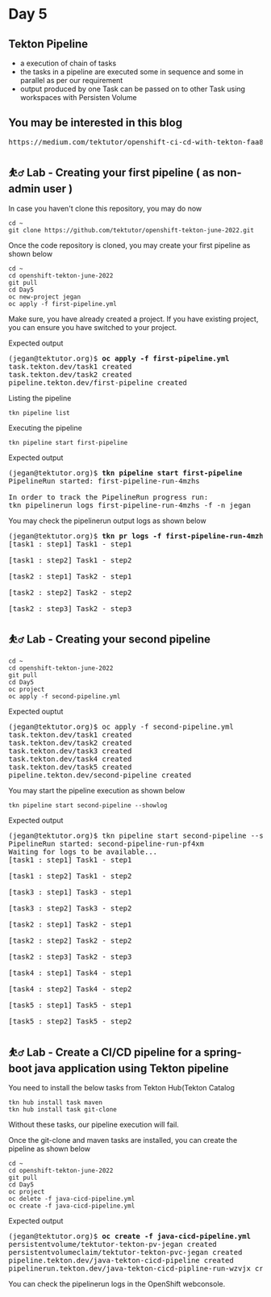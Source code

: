 # Day 5

## Tekton Pipeline
- a execution of chain of tasks
- the tasks in a pipeline are executed some in sequence and some in parallel as per our requirement
- output produced by one Task can be passed on to other Task using workspaces with Persisten Volume

## You may be interested in this blog
<pre>
https://medium.com/tektutor/openshift-ci-cd-with-tekton-faa88ba45656
</pre>

## ⛹️‍♂️ Lab - Creating your first pipeline ( as non-admin user )

In case you haven't clone this repository, you may do now
```
cd ~
git clone https://github.com/tektutor/openshift-tekton-june-2022.git
```

Once the code repository is cloned, you may create your first pipeline as shown below
```
cd ~
cd openshift-tekton-june-2022
git pull
cd Day5
oc new-project jegan
oc apply -f first-pipeline.yml
```
Make sure, you have already created a project.  If you have existing project, you can ensure you have switched to your project.

Expected output
<pre>
(jegan@tektutor.org)$ <b>oc apply -f first-pipeline.yml</b>
task.tekton.dev/task1 created
task.tekton.dev/task2 created
pipeline.tekton.dev/first-pipeline created
</pre>

Listing the pipeline
```
tkn pipeline list
```

Executing the pipeline
```
tkn pipeline start first-pipeline
```

Expected output
<pre>
(jegan@tektutor.org)$ <b>tkn pipeline start first-pipeline</b>
PipelineRun started: first-pipeline-run-4mzhs

In order to track the PipelineRun progress run:
tkn pipelinerun logs first-pipeline-run-4mzhs -f -n jegan
</pre>

You may check the pipelinerun output logs as shown below
<pre>
(jegan@tektutor.org)$ <b>tkn pr logs -f first-pipeline-run-4mzhs</b>
[task1 : step1] Task1 - step1

[task1 : step2] Task1 - step2

[task2 : step1] Task2 - step1

[task2 : step2] Task2 - step2

[task2 : step3] Task2 - step3
</pre>


## ⛹️‍♂️ Lab - Creating your second pipeline
```
cd ~
cd openshift-tekton-june-2022
git pull
cd Day5
oc project
oc apply -f second-pipeline.yml
```

Expected ouptut
<pre>
(jegan@tektutor.org)$ oc apply -f second-pipeline.yml 
task.tekton.dev/task1 created
task.tekton.dev/task2 created
task.tekton.dev/task3 created
task.tekton.dev/task4 created
task.tekton.dev/task5 created
pipeline.tekton.dev/second-pipeline created
</pre>

You may start the pipeline execution as shown below
```
tkn pipeline start second-pipeline --showlog
```

Expected output
<pre>
(jegan@tektutor.org)$ tkn pipeline start second-pipeline --showlog
PipelineRun started: second-pipeline-run-pf4xm
Waiting for logs to be available...
[task1 : step1] Task1 - step1

[task1 : step2] Task1 - step2

[task3 : step1] Task3 - step1

[task3 : step2] Task3 - step2

[task2 : step1] Task2 - step1

[task2 : step2] Task2 - step2

[task2 : step3] Task2 - step3

[task4 : step1] Task4 - step1

[task4 : step2] Task4 - step2

[task5 : step1] Task5 - step1

[task5 : step2] Task5 - step2
</pre>

## ⛹️‍♂️ Lab - Create a CI/CD pipeline for a spring-boot java application using Tekton pipeline

You need to install the below tasks from Tekton Hub(Tekton Catalog
```
tkn hub install task maven
tkn hub install task git-clone
```
Without these tasks, our pipeline execution will fail.

Once the git-clone and maven tasks are installed, you can create the pipeline as shown below
```
cd ~
cd openshift-tekton-june-2022
git pull
cd Day5
oc project
oc delete -f java-cicd-pipeline.yml
oc create -f java-cicd-pipeline.yml
```

Expected output
<pre>
(jegan@tektutor.org)$ <b>oc create -f java-cicd-pipeline.yml</b>
persistentvolume/tektutor-tekton-pv-jegan created
persistentvolumeclaim/tektutor-tekton-pvc-jegan created
pipeline.tekton.dev/java-tekton-cicd-pipeline created
pipelinerun.tekton.dev/java-tekton-cicd-pipline-run-wzvjx created
</pre>

You can check the pipelinerun logs in the OpenShift webconsole.

